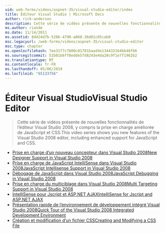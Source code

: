 ```yaml
---
uid: web-forms/videos/aspnet-35/visual-studio-editor/index
title: Éditeur Visual Studio | Microsoft Docs
author: rick-anderson
description: Cette série de vidéos présente de nouvelles fonctionnalités de l’éditeur Visual Studio 2008, y compris la prise en charge améliorée de JavaScript et CSS.
ms.author: riande
ms.date: 11/14/2011
ms.assetid: 8d424d7b-5206-4790-a068-36d01c05ceb0
msc.legacyurl: /web-forms/videos/aspnet-35/visual-studio-editor
msc.type: chapter
ms.openlocfilehash: 7ee31f7c7800c01701baad4e134433164bb48f66
ms.sourcegitcommit: 51b01b6ff8edde57d8243e4da28c9f1e7f1962b2
ms.translationtype: MT
ms.contentlocale: fr-FR
ms.lasthandoff: 05/06/2019
ms.locfileid: "65133756"
---
```

# <a name="visual-studio-editor"></a><span data-ttu-id="df14a-103">Éditeur Visual Studio</span><span class="sxs-lookup"><span data-stu-id="df14a-103">Visual Studio Editor</span></span>

> <span data-ttu-id="df14a-104">Cette série de vidéos présente de nouvelles fonctionnalités de l’éditeur Visual Studio 2008, y compris la prise en charge améliorée de JavaScript et CSS.</span><span class="sxs-lookup"><span data-stu-id="df14a-104">This video series shows you new features of the Visual Studio 2008 editor, including enhanced support for JavaScript and CSS.</span></span>

- [<span data-ttu-id="df14a-105">Prise en charge d’un nouveau concepteur dans Visual Studio 2008</span><span class="sxs-lookup"><span data-stu-id="df14a-105">New Designer Support in Visual Studio 2008</span></span>](new-designer-support-in-visual-studio-2008.md)
- [<span data-ttu-id="df14a-106">Prise en charge de JavaScript IntelliSense dans Visual Studio 2008</span><span class="sxs-lookup"><span data-stu-id="df14a-106">JavaScript Intellisense Support in Visual Studio 2008</span></span>](javascript-intellisense-support-in-visual-studio-2008.md)
- [<span data-ttu-id="df14a-107">Débogage de JavaScript dans Visual Studio 2008</span><span class="sxs-lookup"><span data-stu-id="df14a-107">JavaScript Debugging in Visual Studio 2008</span></span>](javascript-debugging-in-visual-studio-2008.md)
- [<span data-ttu-id="df14a-108">Prise en charge du multiciblage dans Visual Studio 2008</span><span class="sxs-lookup"><span data-stu-id="df14a-108">Multi Targeting Support in Visual Studio 2008</span></span>](multi-targeting-support-in-visual-studio-2008.md)
- [<span data-ttu-id="df14a-109">IntelliSense pour Jscript et ASP.NET AJAX</span><span class="sxs-lookup"><span data-stu-id="df14a-109">IntelliSense for Jscript and ASP.NET AJAX</span></span>](intellisense-for-jscript-and-aspnet-ajax.md)
- [<span data-ttu-id="df14a-110">Présentation rapide de l’environnement de développement intégré Visual Studio 2008</span><span class="sxs-lookup"><span data-stu-id="df14a-110">Quick Tour of the Visual Studio 2008 Integrated Development Environment</span></span>](quick-tour-of-the-visual-studio-2008-integrated-development-environment.md)
- [<span data-ttu-id="df14a-111">Création et modification d’un fichier CSS</span><span class="sxs-lookup"><span data-stu-id="df14a-111">Creating and Modifying a CSS File</span></span>](creating-and-modifying-a-css-file.md)
